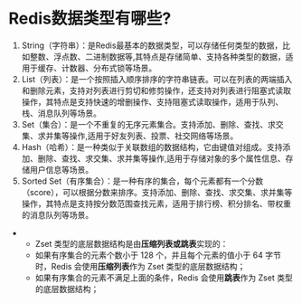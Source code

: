 # Redis数据类型有哪些?

1. String（字符串）：是Redis最基本的数据类型，可以存储任何类型的数据，比如整数、浮点数、二进制数据等,其特点是存储简单、支持各种类型的数据，适用于缓存、计数器、分布式锁等场景。
2. List（列表）：是一个按照插入顺序排序的字符串链表。可以在列表的两端插入和删除元素，支持对列表进行剪切和修剪操作，还支持对列表进行阻塞式读取操作，其特点是支持快速的增删操作、支持阻塞式读取操作，适用于队列、栈、消息队列等场景。
3. Set（集合）：是一个不重复的无序元素集合。支持添加、删除、查找、求交集、求并集等操作,适用于好友列表、投票、社交网络等场景。
4. Hash（哈希）：是一种类似于关联数组的数据结构，它由键值对组成。支持添加、删除、查找、求交集、求并集等操作,适用于存储对象的多个属性信息、存储用户信息等场景。
5. Sorted Set（有序集合）：是一种有序的集合，每个元素都有一个分数（score），可以根据分数来排序。支持添加、删除、查找、求交集、求并集等操作，其特点是支持按分数范围查找元素，适用于排行榜、积分排名、带权重的消息队列等场景。

- - Zset 类型的底层数据结构是由**压缩列表或跳表**实现的：
  - 如果有序集合的元素个数小于 128 个，并且每个元素的值小于 64 字节时，Redis 会使用**压缩列表**作为 Zset 类型的底层数据结构；
  - 如果有序集合的元素不满足上面的条件，Redis 会使用**跳表**作为 Zset 类型的底层数据结构；